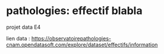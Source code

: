 # pathologies: effectif blabla
projet data E4 

lien data : 
https://observatoirepathologies-cnam.opendatasoft.com/explore/dataset/effectifs/information
